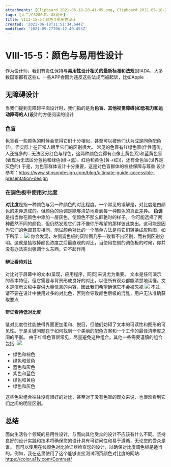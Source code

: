 ```yaml
---
attachments: [Clipboard_2021-06-18-20-41-05.png, Clipboard_2021-06-18-21-11-59.png, Clipboard_2021-06-18-21-13-51.png]
tags: [大二/CS280UI、UX设计]
title: VIII-15-5：颜色与易用性设计
created: '2021-06-18T11:51:34.644Z'
modified: '2021-09-27T06:12:40.453Z'
---
```


# VIII-15-5：颜色与易用性设计
作为设计师，我们有责任保持与**易用性设计相关的最新标准和法规**(即ADA，大多数国家都有这些)。一些APP会因为违反这些法规而被起诉，比如Apple

## 无障碍设计
当我们提到无障碍平面设计时，我们指的是**为色盲、其他视觉障碍(如低视力和运动障碍的人)设计**的方便阅读的设计

### 色盲
色盲看一些颜色的时候会觉得它们十分相似，甚至可以被他们认为成是同色配色(?)，但实际上在正常人眼里它们的区别很大。
常见的色盲有红绿色盲(伴性遗传，人还挺多的...无法区分红色与绿色，这两种颜色变得有点像土黄色系)和蓝黄色盲(表现为无法区分蓝色和绿色(绿->蓝)，红色和黄色(黄->红))，还有全色盲(世界是灰色的)
于是，为色盲群体设计十分重要，这是对色盲群体的权益保障与尊重
设计参考：https://www.stinsondesign.com/blog/ultimate-guide-accessible-presentation-design

### 在调色板中使用对比度
**对比度**是指一种颜色与另一种颜色的对比程度。一个常见的误解是，对比度是由颜色的差异造成的。但颜色的色调是能够清楚地看到每一种颜色的真正差异。
**色调**是指当你在颜色中添加一层灰色，使颜色不那么鲜艳时的样子。
你可能选择了两种截然不同的颜色，但仍然发现它们并不像你所希望的那样彼此突出。这可能是因为它们的色调其实相同。测试颜色对比的一个简单方法是将它们转换成灰阶图，如下所示：
![](@attachment/Clipboard_2021-06-18-20-41-05.png)
你会发现，左侧调色板的灰阶图几乎一致看不出区别，而右侧区别分明。这就是抽取掉颜色浓度之后最直观的对比，当使用左侧的调色板的时候，你并没有办法突出强调什么东西，它不起作用

#### 辩证看待对比
对比对于屏幕中的文本(呈现，应用程序，网页)来说尤为重要。
文本是任何演示的基本特征，但它需要与背景形成良好的对比，以便所有观众都能清楚地读懂。文本是演示文稿中提供大量信息的内容，因此我们希望确保它不会被忽视
![](@attachment/Clipboard_2021-06-18-21-13-51.png)
不过，请不要在设计中使用过多的对比色，否则会导致颜色层级的混乱，用户无法准确获取要点

#### 辩证看待低对比度
低对比度往往能使得界面更加柔和、悦目，但他们妨碍了文本的可读性和图形的可见性。于是关键问题在于如何找到一个美丽的配色方案和一个工作的最佳清晰度之间的平衡。
由于红绿色盲很常见，尽量避免这种组合。其他一些需要谨慎的组合包括:
![](@attachment/Clipboard_2021-06-18-21-11-59.png)
- 绿色和棕色
- 绿色和蓝色
- 蓝色和灰色
- 紫色和蓝色
- 绿色和黄色
- 绿色和灰色

这些色彩组合往往没有很好的对比，甚至对于没有色盲的观众来说，也很难看到它们之间的明显区别。

## 总结
面向生活各个领域的易用性设计，与面向其他受众的设计不应该有什么不同。坚持良好的设计实践和技术将确保您的设计具有可访问性和易于遵循，无论您的受众是谁。
您可以使用在线颜色对比验证器检查您的设计，以确保对比度调色板是适当的。例如，我在这里使用了这个能够直接测试网页颜色对比度的网站: https://color.a11y.com/Contrast/
